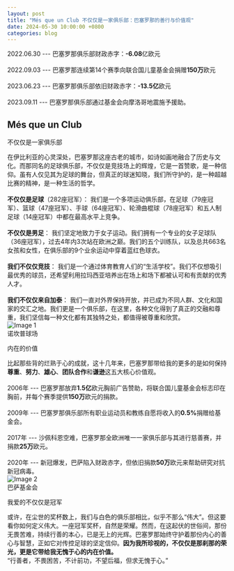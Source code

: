 ```yaml
---
layout: post
title: "Més que un Club 不仅仅是一家俱乐部：巴塞罗那的善行与价值观"
date: 2024-05-30 10:00:00 +0800
categories: blog
---
```

2022.06.30 --- 巴塞罗那俱乐部财政赤字：<b>-6.08</b>亿欧元
<br>
<br>
2022.09.03 --- 巴塞罗那连续第14个赛季向联合国儿童基金会捐赠<b>150万</b>欧元
<br>
<br>
2023.06.23 --- 巴塞罗那俱乐部依旧财政赤字：<b>-13.5亿</b>欧元
<br>
<br>
2023.09.11 --- 巴塞罗那俱乐部通过基金会向摩洛哥地震施予援助。

<div class="quote-box">
  <h2>Més que un Club</h2>
  <p>不仅仅是一家俱乐部</p>
</div>
在伊比利亚的心灵深处，巴塞罗那这座古老的城市，如诗如画地融合了历史与文化。而那同名的足球俱乐部，不仅仅是竞技场上的辉煌，它是一首赞歌，是一种信仰。虽有人仅见其为足球的舞台，但真正的球迷知晓，我们所守护的，是一种超越比赛的精神，是一种生活的哲学。
<br>
<br>
<b>不仅仅是足球</b>（282座冠军）：
我们是一个多项运动俱乐部，在足球（79座冠军）、篮球（47座冠军）、手球（64座冠军）、轮滑曲棍球（78座冠军）和五人制足球（14座冠军）中都在最高水平上竞争。
<br>
<br>
<b>不仅仅是男足</b>：
我们坚定地致力于女子运动。我们拥有一个专业的女子足球队（36座冠军），过去4年内3次站在欧洲之巅。我们的五个训练队，以及总共663名女孩和女性，在俱乐部的9个业余运动中穿着蓝红色球衣。
<br>
<br>
<b>我们不仅仅竞技</b>：
我们是一个通过体育教育人们的“生活学校”。我们不仅想吸引最优秀的球员，还希望利用拉玛西亚培养出在场上和场下都被认可和有贡献的优秀人才。
<br>
<br>
<b>我们不仅仅来自加泰</b>：
我们一直对外界保持开放，并已成为不同人群、文化和国家的交汇之地。我们更是一个俱乐部，在这里，各种文化得到了真正的交融和尊重，我们坚信每一种文化都有其独特之处，都值得被尊重和欣赏。
<div class="image-container">
  <img src="{{ '/assets/blog_images/0530_01.JPG' | relative_url }}" alt="Image 1">
  <br>
  <div class="caption">诺坎普球场</div>
</div>

<div class="quote-box">
  <p>内在的价值</p>
</div>
比起那些背的烂熟于心的成就，这十几年来，巴塞罗那带给我的更多的是如何保持<b>尊重</b>、<b>努力</b>、<b>雄心</b>、<b>团队合作</b>和<b>谦逊</b>这五大核心价值观。
<br>
<br>
2006年 --- 巴塞罗那放弃<b>1.5亿</b>欧元胸前广告赞助，将联合国儿童基金会标志印在胸前，并每个赛季提供<b>150万</b>欧元的捐款。
<br>
<br>
2009年 --- 巴塞罗那俱乐部所有职业运动员和教练自愿将收入的<b>0.5%</b>捐赠给基金会。
<br>
<br>
2017年 --- 沙佩科恩空难，巴塞罗那全欧洲唯一一家俱乐部与其进行慈善赛，并捐款<b>25万</b>欧元。
<br>
<br>
2020年 --- 新冠爆发，巴萨陷入财政赤字，但依旧捐款<b>50万</b>欧元来帮助研究对抗新冠病毒。
<div class="image-container">
  <img src="{{ '/assets/blog_images/0530_02.JPG' | relative_url }}" alt="Image 2">
  <br>
  <div class="caption">巴萨基金会</div>
</div>

<div class="quote-box">
  <p>我爱的不仅仅是冠军</p>
</div>
或许，在尘世的奖杯数上，我们与白色的俱乐部相比，似乎不那么“伟大”。但这要看你如何定义伟大。一座冠军奖杯，自然是荣耀。然而，在这起伏的世俗间，那份无畏苦难，持续行善的本心，已是无上的光辉。巴塞罗那始终守护着那份内心的善心与智慧，正如它对传控足球的坚定信仰。<b>因为我所珍视的，不仅仅是那刹那的荣光，更是它带给我无愧于心的内在价值。</b>

<div class="final-quote">
  “行善者，不畏困苦，不计前功，不望后福，但求无愧于心。” 
</div>